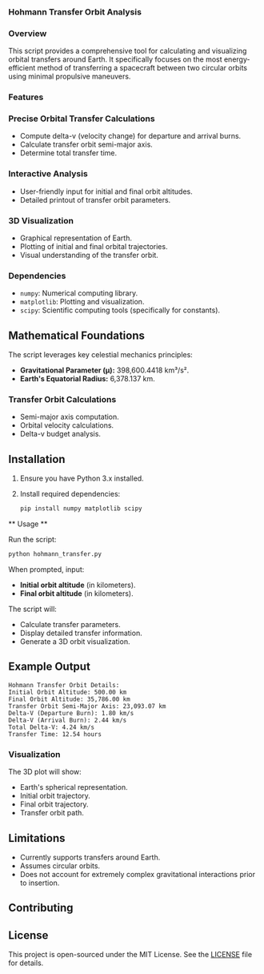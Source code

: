### Hohmann Transfer Orbit Analysis 

### Overview 

This script provides a comprehensive tool for calculating and visualizing orbital transfers around Earth. It specifically focuses on the most energy-efficient method of transferring a spacecraft between two circular orbits using minimal propulsive maneuvers.

### Features 

### Precise Orbital Transfer Calculations
- Compute delta-v (velocity change) for departure and arrival burns.
- Calculate transfer orbit semi-major axis.
- Determine total transfer time.

### Interactive Analysis
- User-friendly input for initial and final orbit altitudes.
- Detailed printout of transfer orbit parameters.

### 3D Visualization
- Graphical representation of Earth.
- Plotting of initial and final orbital trajectories.
- Visual understanding of the transfer orbit.

### Dependencies 

- `numpy`: Numerical computing library.
- `matplotlib`: Plotting and visualization.
- `scipy`: Scientific computing tools (specifically for constants).

## Mathematical Foundations

The script leverages key celestial mechanics principles:
- **Gravitational Parameter (μ):** 398,600.4418 km³/s².
- **Earth's Equatorial Radius:** 6,378.137 km.

### Transfer Orbit Calculations
- Semi-major axis computation.
- Orbital velocity calculations.
- Delta-v budget analysis.

## Installation

1. Ensure you have Python 3.x installed.
2. Install required dependencies:

   ```bash
   pip install numpy matplotlib scipy
   ```

** Usage **

Run the script:

```bash
python hohmann_transfer.py
```

When prompted, input:
- **Initial orbit altitude** (in kilometers).
- **Final orbit altitude** (in kilometers).

The script will:
- Calculate transfer parameters.
- Display detailed transfer information.
- Generate a 3D orbit visualization.

## Example Output

```
Hohmann Transfer Orbit Details:
Initial Orbit Altitude: 500.00 km
Final Orbit Altitude: 35,786.00 km
Transfer Orbit Semi-Major Axis: 23,093.07 km
Delta-V (Departure Burn): 1.80 km/s
Delta-V (Arrival Burn): 2.44 km/s
Total Delta-V: 4.24 km/s
Transfer Time: 12.54 hours
```

### Visualization

The 3D plot will show:
- Earth's spherical representation.
- Initial orbit trajectory.
- Final orbit trajectory.
- Transfer orbit path.

## Limitations

- Currently supports transfers around Earth.
- Assumes circular orbits.
- Does not account for extremely complex gravitational interactions prior to insertion.

## Contributing


## License

This project is open-sourced under the MIT License. See the [LICENSE](LICENSE) file for details.
```
